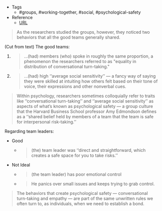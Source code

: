 * Tags
	* #groups, #working-together, #social, #psychological-safety
* Reference
	* [URL](https://beta.raindrop.io/my/8724115?bookmark=179255962)

> As the researchers studied the groups, however, they noticed two behaviors that all the good teams generally shared.

(Cut from text)
The good teams:
1. > ...(had) members (who) spoke in roughly the same proportion, a phenomenon the researchers referred to as "equality in distribution of conversational turn-taking."
2. > ...(had) high ‘‘average social sensitivity’’ — a fancy way of saying they were skilled at intuiting how others felt based on their tone of voice, their expressions and other nonverbal cues.

> Within psychology, researchers sometimes colloquially refer to traits like ‘‘conversational turn-taking’’ and ‘‘average social sensitivity’’ as aspects of what’s known as psychological safety — a group culture that the Harvard Business School professor Amy Edmondson defines as a ‘‘shared belief held by members of a team that the team is safe for interpersonal risk-taking.’’

Regarding team leaders:
* Good
	* > (the) team leader was ‘‘direct and straightforward, which creates a safe space for you to take risks.’’
* Not Ideal
	* > (the team leader) has poor emotional control
	* > He panics over small issues and keeps trying to grab control.

> The behaviors that create psychological safety — conversational turn-taking and empathy — are part of the same unwritten rules we often turn to, as individuals, when we need to establish a bond.